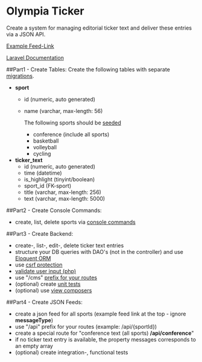# Olympia Ticker

Create a system for managing editorial ticker text and deliver these entries via a JSON API.

[Example Feed-Link](http://liveticker.laola1.at/olympia/json/tickertxt_all.json)

[Laravel Documentation](https://laravel.com/docs/5.4)

##Part1 - Create Tables:
Create the following tables with separate [migrations](https://laravel.com/docs/5.4/migrations).
- **sport**
    - id (numeric, auto generated)
    - name (varchar, max-length: 56)

        The following sports should be [seeded](https://laravel.com/docs/5.4/seeding)
        - conference (include all sports)
        - basketball
        - volleyball
        - cycling
- **ticker_text**
    - id (numeric, auto generated)
    - time (datetime)
    - is_highlight (tinyint/boolean)
    - sport_id (FK-sport)
    - title (varchar, max-length: 256)
    - text (varchar, max-length: 5000)

##Part2 - Create Console Commands:
- create, list, delete sports via [console commands](https://laravel.com/docs/5.4/artisan)

##Part3 - Create Backend:
 - create-, list-, edit-, delete ticker text entries
 - structure your DB queries with DAO's (not in the controller) and use [Eloquent ORM](https://laravel.com/docs/5.4/eloquent)
 - use [csrf protection](https://laravel.com/docs/5.4/middleware)
 - [validate user input (php)](https://laravel.com/docs/5.4/validation)
 - use "/cms" [prefix for your routes](https://laravel.com/docs/5.4/routing)
 - (optional) create [unit tests](https://laravel.com/docs/5.4/testing)
 - (optional) use [view composers](https://laravel.com/docs/5.4/views#view-composers)

##Part4 - Create JSON Feeds:
 - create a json feed for all sports (example feed link at the top - ignore **messageType**)
 - use "/api" prefix for your routes (example: /api/{sportId})
 - create a special route for "conference text (all sports) **/api/conference**"
 - if no ticker text entry is available, the property messages corresponds to an empty array
 - (optional) create integration-, functional tests


